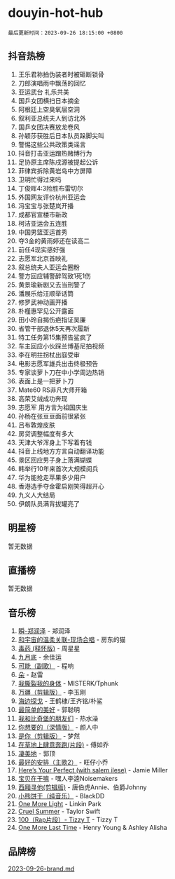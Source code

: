 # douyin-hot-hub

`最后更新时间：2023-09-26 18:15:00 +0800`

## 抖音热榜

1. 王乐君称拍伪装者时被砸断锁骨
1. 刀郎演唱雨中飘荡的回忆
1. 亚运武台 礼乐共美
1. 国乒女团横扫日本摘金
1. 阿根廷上空臭氧层空洞
1. 叙利亚总统夫人到访北外
1. 国乒女团决赛放龙卷风
1. 孙颖莎获胜后日本队员跺脚尖叫
1. 警惕这些公共政策类谣言
1. 抖音打击亚运蹭热赌博行为
1. 足协原主席陈戌源被提起公诉
1. 菲律宾拆除黄岩岛中方屏障
1. 卫明忙得过来吗
1. 丁俊晖4:3险胜布雷切尔
1. 外国网友评价杭州亚运会
1. 冯宝宝与张楚岚开播
1. 成都官宣楼市新政
1. 柯洁亚运会五连胜
1. 中国男篮亚运首秀
1. 夺3金的黄雨婷还在读高二
1. 前任4现实感好强
1. 志愿军北京首映礼
1. 叙总统夫人亚运会圈粉
1. 警方回应辅警醉驾致1死1伤
1. 黄景瑜新剧又去当刑警了
1. 潘展乐给汪顺举话筒
1. 修罗武神动画开播
1. 朴槿惠罕见公开露面
1. 田小玲自揭伤疤指证吴廉
1. 省管干部退休5天再次履新
1. 特工任务第15集预告鲨疯了
1. 车主回应小伙踩兰博基尼拍视频
1. 李在明拄拐杖出庭受审
1. 电影志愿军雄兵出击终极预告
1. 专家谈萝卜刀在中小学周边热销
1. 表面上是一把萝卜刀
1. Mate60 RS非凡大师开箱
1. 高荣艾绒成功奔现
1. 志愿军 用方言为祖国庆生
1. 孙杨在张豆豆面前很紧张
1. 吕布敦煌皮肤
1. 房贷调整幅度有多大
1. 天津大爷浑身上下写着有钱
1. 抖音上线地方方言自动翻译功能
1. 景区回应男子身上落满蝴蝶
1. 韩举行10年来首次大规模阅兵
1. 华为能抢走苹果多少用户
1. 香港选手夺金霍启刚笑得超开心
1. 九义人大结局
1. 伊朗队员满背拔罐亮了

## 明星榜

暂无数据

## 直播榜

暂无数据

## 音乐榜

1. [瞬-郑润泽](https://sf3-cdn-tos.douyinstatic.com/obj/tos-cn-ve-2774/oYXHIohzvbNAzBhHgyksWpRM4bfkDsBdBDAynw) - 郑润泽
1. [和宇宙的温柔关联-现场合唱](https://sf3-cdn-tos.douyinstatic.com/obj/tos-cn-ve-2774/o0hONGDYQBgk0e5bqDeQOonVmncA6tC2nBwZLT) - 房东的猫
1. [毒药 (释怀版)](https://sf6-cdn-tos.douyinstatic.com/obj/tos-cn-ve-2774/oYILMEAzspdZBIzy4frJNB8ZHPHWAhiwowd4Ad) - 周星星
1. [九月底](https://sf6-cdn-tos.douyinstatic.com/obj/tos-cn-ve-2774/oMfewG4PDTFhF8iz3OGQ7ABH5i6fCgnMaoCbzZ) - 余佳运
1. [可能（副歌）](https://sf6-cdn-tos.douyinstatic.com/obj/tos-cn-ve-2774/cde1731888894259b333569393c2fb51) - 程响
1. [朵](https://sf6-cdn-tos.douyinstatic.com/obj/tos-cn-ve-2774/932f5bdfcd7c47b880525e92ab8a4999) - 赵雷
1. [我撕裂我的身体](https://sf3-cdn-tos.douyinstatic.com/obj/tos-cn-ve-2774/o0cWZzf7vIzpjLQBHPXwtFhMxYUvsP8AoC8EgA) - MISTERK/Tphunk
1. [万疆（剪辑版）](https://sf6-cdn-tos.douyinstatic.com/obj/tos-cn-ve-2774/ooG7oVgFlDTelKCjCsTTobQvbdtj1BBQXnfZd8) - 李玉刚
1. [海边探戈](https://sf6-cdn-tos.douyinstatic.com/obj/tos-cn-ve-2774/os9gE0VQCGqt6VQkZDyBBYvfSDY0QFe3vVmubn) - 王鹤棣/王齐铭/朴鲨
1. [最简单的美好](https://sf6-cdn-tos.douyinstatic.com/obj/tos-cn-ve-2774/a3623594908d4f208709c19c9584f981) - 郭聪明
1. [我和比奇堡的朋友们](https://sf3-cdn-tos.douyinstatic.com/obj/tos-cn-ve-2774/f0505db981ea4a6d91453a15924a82aa) - 热水澡
1. [你想要的（深情版）](https://sf6-cdn-tos.douyinstatic.com/obj/tos-cn-ve-2774/oIMnk8GFpoYUtBP39qsBLeMCDPQxxYcI4gbeZS) - 颜人中
1. [是你（剪辑版）](https://sf3-cdn-tos.douyinstatic.com/obj/tos-cn-ve-2774/46019dae783c4c969944217fe1cfafc4) - 梦然
1. [在草地上肆意奔跑(片段)](https://sf3-cdn-tos.douyinstatic.com/obj/tos-cn-ve-2774/8831d494742f45dabdfa8adb8b817259) - 傅如乔
1. [凄美地](https://sf3-cdn-tos.douyinstatic.com/obj/tos-cn-ve-2774/oshF4RgFMhmTSa4jCaHNUXI0NetFtBBQBzBZdf) - 郭顶
1. [最好的安排（主歌2）](https://sf3-cdn-tos.douyinstatic.com/obj/tos-cn-ve-2774/oMMZX1DuHpMwgoDztBmZswgQnbCeeANZxBHkFY) - 旺仔小乔
1. [Here’s Your Perfect (with salem ilese)](https://sf3-cdn-tos.douyinstatic.com/obj/tos-cn-ve-2774/076b1576c6c546598f803fe53da388a7) - Jamie Miller
1. [宝贝在干嘛](https://sf6-cdn-tos.douyinstatic.com/obj/tos-cn-ve-2774/okW4hBCfJI5B2ZEgTCtikhMW7IafzNrBQIYkpJ) - 嘿人李逵Noisemakers
1. [西厢寻他(剪辑版)](https://sf6-cdn-tos.douyinstatic.com/obj/tos-cn-ve-2774/oUsAVfAQKlRNxEv5qxvIB8o5qmIWUcXbzJKJhw) - 唐伯虎Annie、伯爵Johnny
1. [小熊饼干（纯音乐）](https://sf6-cdn-tos.douyinstatic.com/obj/tos-cn-ve-2774/c25d7893334c4ded99a2ae09f9e2a7d6) - BlackDD
1. [One More Light](https://sf6-cdn-tos.douyinstatic.com/obj/tos-cn-ve-2774/okIBCInhecoGOE5h6ZvqCBYtfXCIMQEbgkRKgD) - Linkin Park
1. [Cruel Summer](https://sf6-cdn-tos.douyinstatic.com/obj/tos-cn-ve-2774/b35ad770e6d4495abefaa493fa46b555) - Taylor Swift
1. [100（Rap片段）- Tizzy T](https://sf6-cdn-tos.douyinstatic.com/obj/tos-cn-ve-2774/f3d21de5ab834c0f9bb7443c06f73d04) - Tizzy T
1. [One More Last Time](https://sf6-cdn-tos.douyinstatic.com/obj/tos-cn-ve-2774/oAzTlo0LUAdCAIhjktsKWcLAEUKmZwGcOoB1fy) - Henry Young & Ashley Alisha

## 品牌榜

[2023-09-26-brand.md](2023-09-26-brand.md)
